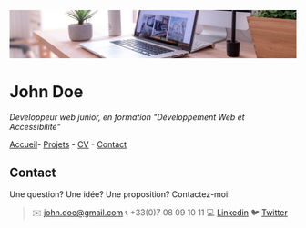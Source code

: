 ![banniere](img/desk-banner.jpg)
# John Doe 


*Developpeur web junior, en formation "Développement Web et Accessibilité"*

[Accueil](/S01E11-Atelier-Recap/README.md)- [Projets](/S01E11-Atelier-Recap/projets.md) - [CV](/S01E11-Atelier-Recap/CV.md) - [Contact](/S01E11-Atelier-Recap/Contact.md)

## Contact

Une question? Une idée? Une proposition?
Contactez-moi!

>:envelope: <john.doe@gmail.com>
:telephone_receiver: +33(0)7 08 09 10 11
:computer: [Linkedin]() 
> :bird: [Twitter]()

